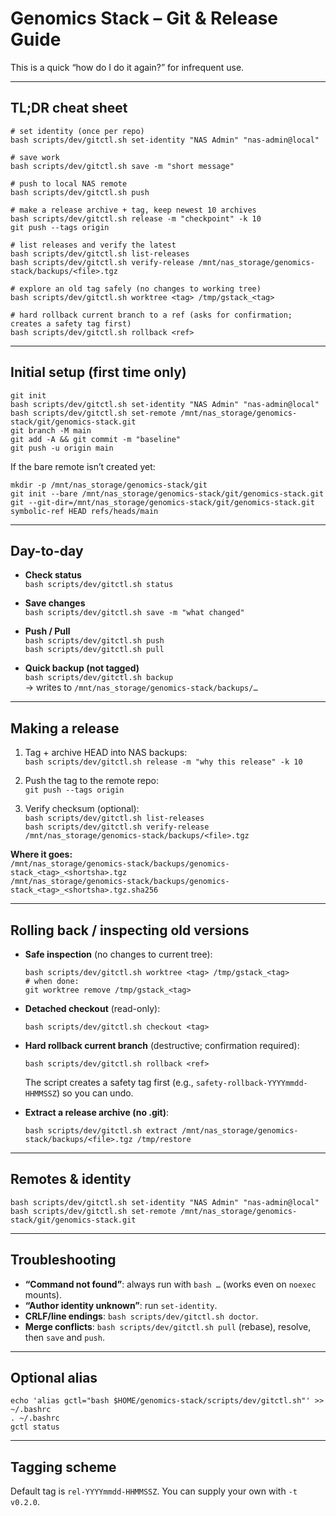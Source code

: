 # Genomics Stack – Git & Release Guide

This is a quick “how do I do it again?” for infrequent use.

---

## TL;DR cheat sheet

    # set identity (once per repo)
    bash scripts/dev/gitctl.sh set-identity "NAS Admin" "nas-admin@local"

    # save work
    bash scripts/dev/gitctl.sh save -m "short message"

    # push to local NAS remote
    bash scripts/dev/gitctl.sh push

    # make a release archive + tag, keep newest 10 archives
    bash scripts/dev/gitctl.sh release -m "checkpoint" -k 10
    git push --tags origin

    # list releases and verify the latest
    bash scripts/dev/gitctl.sh list-releases
    bash scripts/dev/gitctl.sh verify-release /mnt/nas_storage/genomics-stack/backups/<file>.tgz

    # explore an old tag safely (no changes to working tree)
    bash scripts/dev/gitctl.sh worktree <tag> /tmp/gstack_<tag>

    # hard rollback current branch to a ref (asks for confirmation; creates a safety tag first)
    bash scripts/dev/gitctl.sh rollback <ref>

---

## Initial setup (first time only)

    git init
    bash scripts/dev/gitctl.sh set-identity "NAS Admin" "nas-admin@local"
    bash scripts/dev/gitctl.sh set-remote /mnt/nas_storage/genomics-stack/git/genomics-stack.git
    git branch -M main
    git add -A && git commit -m "baseline"
    git push -u origin main

If the bare remote isn’t created yet:

    mkdir -p /mnt/nas_storage/genomics-stack/git
    git init --bare /mnt/nas_storage/genomics-stack/git/genomics-stack.git
    git --git-dir=/mnt/nas_storage/genomics-stack/git/genomics-stack.git symbolic-ref HEAD refs/heads/main

---

## Day-to-day

- **Check status**  
  `bash scripts/dev/gitctl.sh status`

- **Save changes**  
  `bash scripts/dev/gitctl.sh save -m "what changed"`

- **Push / Pull**  
  `bash scripts/dev/gitctl.sh push`  
  `bash scripts/dev/gitctl.sh pull`

- **Quick backup (not tagged)**  
  `bash scripts/dev/gitctl.sh backup`  
  → writes to `/mnt/nas_storage/genomics-stack/backups/…`

---

## Making a release

1) Tag + archive HEAD into NAS backups:  
   `bash scripts/dev/gitctl.sh release -m "why this release" -k 10`

2) Push the tag to the remote repo:  
   `git push --tags origin`

3) Verify checksum (optional):  
   `bash scripts/dev/gitctl.sh list-releases`  
   `bash scripts/dev/gitctl.sh verify-release /mnt/nas_storage/genomics-stack/backups/<file>.tgz`

**Where it goes:**  
`/mnt/nas_storage/genomics-stack/backups/genomics-stack_<tag>_<shortsha>.tgz`  
`/mnt/nas_storage/genomics-stack/backups/genomics-stack_<tag>_<shortsha>.tgz.sha256`

---

## Rolling back / inspecting old versions

- **Safe inspection** (no changes to current tree):

      bash scripts/dev/gitctl.sh worktree <tag> /tmp/gstack_<tag>
      # when done:
      git worktree remove /tmp/gstack_<tag>

- **Detached checkout** (read-only):

      bash scripts/dev/gitctl.sh checkout <tag>

- **Hard rollback current branch** (destructive; confirmation required):

      bash scripts/dev/gitctl.sh rollback <ref>

  The script creates a safety tag first (e.g., `safety-rollback-YYYYmmdd-HHMMSSZ`) so you can undo.

- **Extract a release archive (no .git)**:

      bash scripts/dev/gitctl.sh extract /mnt/nas_storage/genomics-stack/backups/<file>.tgz /tmp/restore

---

## Remotes & identity

    bash scripts/dev/gitctl.sh set-identity "NAS Admin" "nas-admin@local"
    bash scripts/dev/gitctl.sh set-remote /mnt/nas_storage/genomics-stack/git/genomics-stack.git

---

## Troubleshooting

- **“Command not found”**: always run with `bash …` (works even on `noexec` mounts).  
- **“Author identity unknown”**: run `set-identity`.  
- **CRLF/line endings**: `bash scripts/dev/gitctl.sh doctor`.  
- **Merge conflicts**: `bash scripts/dev/gitctl.sh pull` (rebase), resolve, then `save` and `push`.

---

## Optional alias

    echo 'alias gctl="bash $HOME/genomics-stack/scripts/dev/gitctl.sh"' >> ~/.bashrc
    . ~/.bashrc
    gctl status

---

## Tagging scheme

Default tag is `rel-YYYYmmdd-HHMMSSZ`. You can supply your own with `-t v0.2.0`.
